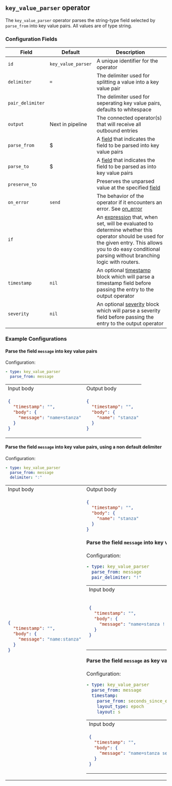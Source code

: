 ## `key_value_parser` operator

The `key_value_parser` operator parses the string-type field selected by `parse_from` into key value pairs. All values are of type string.

### Configuration Fields

| Field            | Default             | Description                                                                                                                                                                                                                              |
| ---              | ---                 | ---                                                                                                                                                                                                                                      |
| `id`             | `key_value_parser`  | A unique identifier for the operator                                                                                                                                                                                                     |
| `delimiter`      | `=`                 | The delimiter used for splitting a value into a key value pair                                                                                                                                                                           |
| `pair_delimiter` |                     | The delimiter used for seperating key value pairs, defaults to whitespace                                                                                                                                                                |
| `output`         | Next in pipeline    | The connected operator(s) that will receive all outbound entries                                                                                                                                                                         |
| `parse_from`     | $                   | A [field](/docs/types/field.md) that indicates the field to be parsed into key value pairs                                                                                                                                               |
| `parse_to`       | $                   | A [field](/docs/types/field.md) that indicates the field to be parsed as into key value pairs                                                                                                                                            |
| `preserve_to`    |                     | Preserves the unparsed value at the specified [field](/docs/types/field.md)                                                                                                                                                              |
| `on_error`       | `send`              | The behavior of the operator if it encounters an error. See [on_error](/docs/types/on_error.md)                                                                                                                                          |
| `if`             |                     | An [expression](/docs/types/expression.md) that, when set, will be evaluated to determine whether this operator should be used for the given entry. This allows you to do easy conditional parsing without branching logic with routers. |
| `timestamp`      | `nil`               | An optional [timestamp](/docs/types/timestamp.md) block which will parse a timestamp field before passing the entry to the output operator                                                                                               |
| `severity`       | `nil`               | An optional [severity](/docs/types/severity.md) block which will parse a severity field before passing the entry to the output operator                                                                                                  |


### Example Configurations

#### Parse the field `message` into key value pairs

Configuration:
```yaml
- type: key_value_parser
  parse_from: message
```

<table>
<tr><td> Input body </td> <td> Output body </td></tr>
<tr>
<td>

```json
{
  "timestamp": "",
  "body": {
    "message": "name=stanza"
  }
}
```

</td>
<td>

```json
{
  "timestamp": "",
  "body": {
    "name": "stanza"
  }
}
```

</td>
</tr>
</table>

#### Parse the field `message` into key value pairs, using a non default delimiter

Configuration:
```yaml
- type: key_value_parser
  parse_from: message
  delimiter: ":"
```

<table>
<tr><td> Input body </td> <td> Output body </td></tr>
<tr>
<td>

```json
{
  "timestamp": "",
  "body": {
    "message": "name:stanza"
  }
}
```

</td>
<td>

```json
{
  "timestamp": "",
  "body": {
    "name": "stanza"
  }
}
```

#### Parse the field `message` into key value pairs, using a non default pair delimiter

Configuration:
```yaml
- type: key_value_parser
  parse_from: message
  pair_delimiter: "!"
```

<table>
<tr><td> Input body </td> <td> Output body </td></tr>
<tr>
<td>

```json
{
  "timestamp": "",
  "body": {
    "message": "name=stanza ! org=otel      ! group=dev"
  }
}
```

</td>
<td>

```json
{
  "timestamp": "",
  "body": {
    "name": "stanza",
    "org": "otel",
    "group": "dev"
  }
}
```

</td>
</tr>
</table>

#### Parse the field `message` as key value pairs, and parse the timestamp

Configuration:
```yaml
- type: key_value_parser
  parse_from: message
  timestamp:
    parse_from: seconds_since_epoch
    layout_type: epoch
    layout: s
```

<table>
<tr><td> Input body </td> <td> Output body </td></tr>
<tr>
<td>

```json
{
  "timestamp": "",
  "body": {
    "message": "name=stanza seconds_since_epoch=1136214245"
  }
}
```

</td>
<td>

```json
{
  "timestamp": "2006-01-02T15:04:05-07:00",
  "body": {
    "name": "stanza"
  }
}
```

</td>
</tr>
</table>